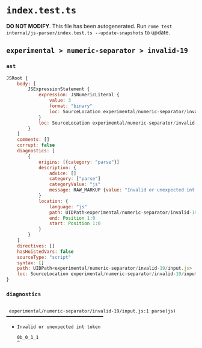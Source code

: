 # `index.test.ts`

**DO NOT MODIFY**. This file has been autogenerated. Run `rome test internal/js-parser/index.test.ts --update-snapshots` to update.

## `experimental > numeric-separator > invalid-19`

### `ast`

```javascript
JSRoot {
	body: [
		JSExpressionStatement {
			expression: JSNumericLiteral {
				value: 3
				format: "binary"
				loc: SourceLocation experimental/numeric-separator/invalid-19/input.js 1:0-1:8
			}
			loc: SourceLocation experimental/numeric-separator/invalid-19/input.js 1:0-1:8
		}
	]
	comments: []
	corrupt: false
	diagnostics: [
		{
			origins: [{category: "parse"}]
			description: {
				advice: []
				category: ["parse"]
				categoryValue: "js"
				message: RAW_MARKUP {value: "Invalid or unexpected int token"}
			}
			location: {
				language: "js"
				path: UIDPath<experimental/numeric-separator/invalid-19/input.js>
				end: Position 1:0
				start: Position 1:0
			}
		}
	]
	directives: []
	hasHoistedVars: false
	sourceType: "script"
	syntax: []
	path: UIDPath<experimental/numeric-separator/invalid-19/input.js>
	loc: SourceLocation experimental/numeric-separator/invalid-19/input.js 1:0-2:0
}
```

### `diagnostics`

```

 experimental/numeric-separator/invalid-19/input.js:1 parse(js) ━━━━━━━━━━━━━━━━━━━━━━━━━━━━━━━━━━━━

  ✖ Invalid or unexpected int token

    0b_0_1_1
    ^


```
